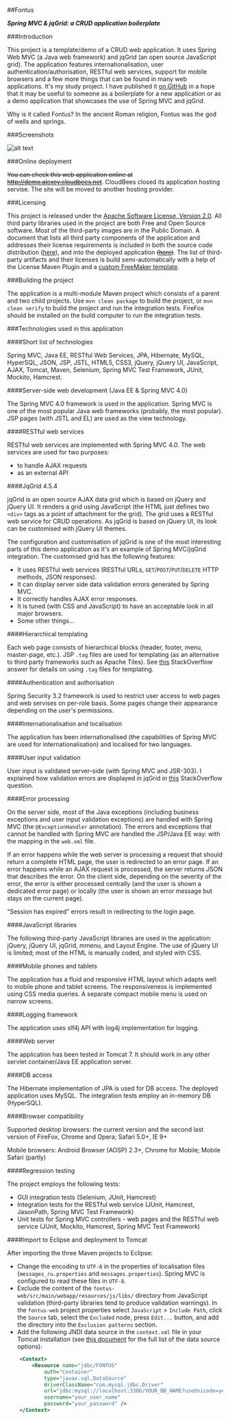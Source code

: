 ##Fontus

**_Spring MVC &amp; jqGrid: a CRUD application boilerplate_**

###Introduction

This project is a template/demo of a CRUD web application. It uses Spring Web MVC (a Java web framework) and jqGrid (an open source JavaScript grid). The application features internationalisation, user authentication/authorisation, RESTful web services, support for mobile browsers and a few more things that can be found in many web applications. It's my study project. I have published it [on GitHub](https://github.com/iexel/fontus) in a hope that it may be useful to someone as a boilerplate for a new application or as a demo application that showcases the use of Spring MVC and jqGrid.

Why is it called Fontus? In the ancient Roman religion, Fontus was the god of wells and springs.

###Screenshots

![alt text](screenshot.png "Screenshot")

###Online deployment

~~You can check this web application online at http://demo.alexey.cloudbees.net~~. CloudBees closed its application hosting servise. The site will be moved to another hosting provider.

###Licensing

This project is released under the [Apache Software License, Version 2.0](https://github.com/iexel/fontus/blob/master/LICENSE). All third party libraries used in the project are both Free and Open Source software. Most of the third-party images are in the Public Domain. A document that lists all third party components of the application and addresses their license requirements is included in both the source code distribution ([here](https://github.com/iexel/fontus/blob/master/third-party-licenses.md)), and into the deployed application ~~([here](http://demo.alexey.cloudbees.net/credits))~~. The list of third-party artifacts and their licenses is build semi-automatically with a help of the License Maven Plugin and a [custom FreeMaker template](https://github.com/iexel/fontus/blob/master/license-maven-plugin-template.ftl).

###Building the project

The application is a multi-module Maven project which consists of a parent and two child projects. Use `mvn clean package` to build the project, or `mvn clean verify` to build the project and run the integration tests. FireFox should be installed on the build computer to run the integration tests.

###Technologies used in this application

####Short list of technologies

Spring MVC, Java EE, RESTful Web Services, JPA, Hibernate, MySQL, HyperSQL, JSON, JSP, JSTL, HTML5, CSS3, jQuery, jQuery UI, JavaScript, AJAX, Tomcat, Maven, Selenium, Spring MVC Test Framework, JUnit, Mockito, Hamcrest.

####Server-side web development (Java EE & Spring MVC 4.0)

The Spring MVC 4.0 framework is used in the application. Spring MVC is one of the most popular Java web frameworks (probably, the most popular). JSP pages (with JSTL and EL) are used as the view technology.

####RESTful web services

RESTful web services are implemented with Spring MVC 4.0. The web services are used for two purposes:
- to handle AJAX requests
- as an external API

####JqGrid 4.5.4

jqGrid is an open source AJAX data grid which is based on jQuery and jQuery UI. It renders a grid using JavaScript (the HTML just defines two `<div>` tags as a point of attachment for the grid). The grid uses a RESTful web service  for CRUD operations. As jqGrid is based on jQuery UI, its look can be customised with jQuery UI themes.

The configuration and customisation of jqGrid is one of the most interesting parts of this demo application as it's an example of Spring MVC/jqGrid integration. The customised grid has the following features:
- It uses RESTful web services (RESTful URLs, `GET`/`POST`/`PUT`/`DELETE` HTTP methods, JSON responses).
- It can display server side data validation errors generated by Spring MVC.
- It correctly handles AJAX error responses.
- It is tuned (with CSS and JavaScript) to have an acceptable look in all major browsers.
- Some other things...

####Hierarchical templating

Each web page consists of hierarchical blocks (header, footer, menu, master-page, etc.). JSP `.tag` files are used for templating (as an alternative to third party frameworks such as Apache Tiles). See [this](http://stackoverflow.com/a/3257426/2842067) StackOverflow answer for details on using `.tag` files for templating.

####Authentication and authorisation

Spring Security 3.2 framework is used to restrict user access to web pages and web servises on per-role basis. Some pages change their appearance depending on the user's permissions.

####Internationalisation and localisation

The application has been internationalised (the capabilities of Spring MVC are used for internationalisation) and localised for two languages.

####User input validation

User input is validated server-side (with Spring MVC and JSR-303). I explained how validation errors are displayed in jqGrid in [this](http://stackoverflow.com/q/21808706/2842067) StackOverflow question.

####Error processing

On the server side, most of the Java exceptions (including business exceptions and user input validation exceptions) are handled with Spring MVC (the `@ExceptionHandler` annotation). The errors and exceptions that cannot be handled with Spring MVC are handled the JSP/Java EE way: with the mapping in the `web.xml` file.

If an error happens while the web server is processing a request that should return a complete HTML page, the user is redirected to an error page. If an error happens while an AJAX request is processed, the server returns JSON that describes the error. On the client side, depending on the severity of the error, the error is either processed centrally (and the user is shown a dedicated error page) or locally (the user is shown an error message but stays on the current page).

“Session has expired” errors result in redirecting to the login page.

####JavaScript libraries

The following third-party JavaScript libraries are used in the application: jQuery, jQuery UI, jqGrid, mmenu, and Layout Engine. The use of jQuery UI is limited; most of the HTML is manually coded, and styled with CSS.

####Mobile phones and tablets

The application has a fluid and responsive HTML layout which adapts well to mobile phone and tablet screens. The responsiveness is implemented using CSS media queries. A separate compact mobile menu is used on narrow screens.

####Logging framework

The application uses slf4j API with log4j implementation for logging.

####Web server

The application has been tested in Tomcat 7. It should work in any other servlet container/Java EE application server.

####DB access

The Hibernate implementation of JPA is used for DB access. The deployed application uses MySQL. The integration tests employ an in-memory DB (HyperSQL).

####Browser compatibility

Supported desktop browsers: the current version and the second last version of FireFox, Chrome and Opera; Safari 5.0+, IE 9+

Mobile browsers: Android Browser (AOSP) 2.3+, Chrome for Mobile; Mobile Safari (partly)
 
####Regression testing

The project employs the following tests:
 - GUI integration tests (Selenium, JUnit, Hamcrest)
 - Integration tests for the RESTful web service (JUnit, Hamcrest, JasonPath, Spring MVC Test Framework)
 - Unit tests for Spring MVC controllers - web pages and the RESTful web service (JUnit, Mockito, Hamcrest, Spring MVC Test Framework)

####Import to Eclipse and deployment to Tomcat

After importing the three Maven projects to Eclipse:
 - Change the encoding to `UTF-8` in the properties of localisation files (`messages_ru.properties` and `messages.properties`). Spring MVC is configured to read these files in `UTF-8`.
 - Exclude the content of the `fontus-web/src/main/webapp/resources/js/libs/` directory from JavaScript validation (third-party libraries tend to produce validation warnings). In the `fontus-web` project properties select `JavaScript` > `Include Path`, click the `Source` tab, select the `Excluded` node, press `Edit...` button, and add the directory into the `Exclusion patterns` section.
 - Add the following JNDI data source in the `context.xml` file in your Tomcat installation (see [this document](http://tomcat.apache.org/tomcat-7.0-doc/jndi-resources-howto.html) for the full list of the data source options):
```xml
    <Context>
	    <Resource name="jdbc/FONTUS"
		    auth="Container"
		    type="javax.sql.DataSource"
		    driverClassName="com.mysql.jdbc.Driver"
		    url="jdbc:mysql://localhost:3306/YOUR_DB_NAME?useUnicode=yes&amp;characterEncoding=UTF-8"
		    username="your_user_name"
		    password="your_password" />
    </Context>
```
